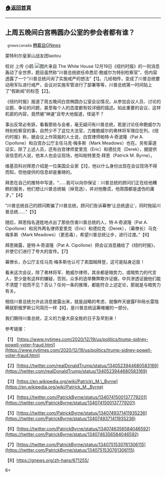 ###  [:house:返回首頁](https://github.com/ourhimalayas/txt)
---

## 上周五晚间白宫椭圆办公室的参会者都有谁？
` gnewscanada` [轉載自GNews](https://gnews.org/zh-hans/674315/)

蒙特利尔皇家山战友团laotou

校对 上传 小鸥
![]()![](https://gnews-media-offload.s3.amazonaws.com/wp-content/uploads/2020/12/21230551/w-1.jpg)图片来自 The White House
12月19日《纽约时报》的一则消息轰动了全世界，题目虽然称“川普总统欲任命悉尼·鲍威尔为特别检察官”，但内容透露了一个“川普总统问询了实施戒严的想法”【1】。几经相传，变成了川普总统要动用军队进行戒严，会议对实施军管进行了部署等等，川普总统第一时间贴上了“假新闻”的标签【2】。

《纽约时报》报道了周五晚间白宫椭圆办公室会议情况，从参加会议人员、讨论的议题、争论的问题，甚至每个人的态度都有较详细的描述。如此重要的会议，这样机密的内容，竟然被“神速”且夸大地报道，怪诞不？

事出反常必有妖，看看那些与会者，毫无疑问有川普总统，若是讨论任命鲍威尔为特别检察官的事，自然少不了这位大法官，力推鲍威尔的弗林将军理应在列，《纽约时报》称，据会议上作简报的人士说，白宫律师帕特·A·奇波隆（Pat A. Cipollone）和白宫办公厅主任马克·梅多斯（Mark Meadows）也在。另有渠道证实，除了上述人员，还有白宫律师爱里克（Eric）和德拉克（Derek），据提供该信息的人说，他本人也会议现场，他叫帕特里克·拜恩（Patrick M. Byrne）。

维基百科对拜恩介绍是一位美国企业家【3】，他以什么身份出现在会议现场不得而知，但他提供的信息却是重磅的。

拜恩在自己的推特中写道，“……我可以向你保证：川普总统的顾问们正在给他糟糕的服务，他们想让川普总统输（掉竞选），并对他撒谎，他周围都是虚伪的庸才。”【4】

“川普总统自己的顾问欺骗了川普总统，顾问们告诉幕僚‘让总统退让’，同时拖延川普总统……”【5】

随后，拜恩指名道姓地点出了那些伤害川普总统的人，特·A·奇波隆（Pat A. Cipollone）和另外两名律师爱里克（Eric）和德拉克（Derek），（幕僚长）马克·梅多斯（Mark Meadows）（更恶毒），希望川普总统让步，进行过渡。”【6】

拜恩揭露，是特·A·奇波隆（Pat A. Cipollone）把会议消息捅给了《纽约时报》，并使它们进行了夸大的宣传。【7】

幕僚长，办公厅主任马克·梅多斯也认可了卖国贼拜登，这可是贴身近臣！

看来这次会议，除了弗林将军、鲍威尔律师，其余都是暗势力，或暗势力的代言人，至少是有这样的嫌疑，否则，众多的选举舞弊欺诈证据，中共渗透证据他们能不清楚？视而不见？否认？任何一条的推理，都能符合上述定论，那就是与暗势力有关。

相信川普总统允许此消息披露出来，就是战略的考虑，就像昨天披露FBI局长雷隐瞒就职俄罗斯公司简历一样【8】，是川普总统运筹帷幄的一部分。

我们期待川普总统，正义的力量大获全胜的日子及早到来！

参考链接：

【1】 [https://www.nytimes.com/2020/12/19/us/politics/trump-sidney-powell-voter-fraud.html](https://www.nytimes.com/2020/12/19/us/politics/trump-sidney-powell-voter-fraud.html)

【2】[https://twitter.com/realDonaldTrump/status/1340523944680583169](https://twitter.com/realDonaldTrump/status/1340523944680583169)

【3】[https://en.wikipedia.org/wiki/Patrick\_M.\_Byrne](https://en.wikipedia.org/wiki/Patrick_M._Byrne)

【4】[https://twitter.com/PatrickByrne/status/1340741500137779201](https://twitter.com/PatrickByrne/status/1340741500137779201)

【5】[https://twitter.com/PatrickByrne/status/1340749371411935236](https://twitter.com/PatrickByrne/status/1340749371411935236)

【6】[https://twitter.com/PatrickByrne/status/1340746356584046592](https://twitter.com/PatrickByrne/status/1340746356584046592)

【7】[https://twitter.com/PatrickByrne/status/1340751530761306115](https://twitter.com/PatrickByrne/status/1340751530761306115)

【8】https://gnews.org/zh-hans/671255/

6+
